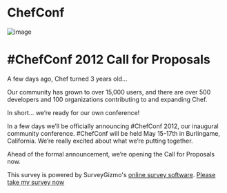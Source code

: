 ChefConf
========

  
![image](../attachments/23429322/23658516.png)

\#ChefConf 2012 Call for Proposals
==================================

A few days ago, Chef turned 3 years old…

Our community has grown to over 15,000 users, and there are over 500
developers and 100 organizations contributing to and expanding Chef.

In short… we’re ready for our own conference!

In a few days we’ll be officially announcing \#ChefConf 2012, our
inaugural community conference. \#ChefConf will be held May 15-17th in
Burlingame, California. We’re really excited about what we’re putting
together.

Ahead of the formal announcement, we’re opening the Call for Proposals
now.

This survey is powered by SurveyGizmo's [online survey
software](http://www.surveygizmo.com). [Please take my survey
now](http://www.surveygizmo.com/s3/jsfallback/781028/61bb41523f38)

  
  
  

  
